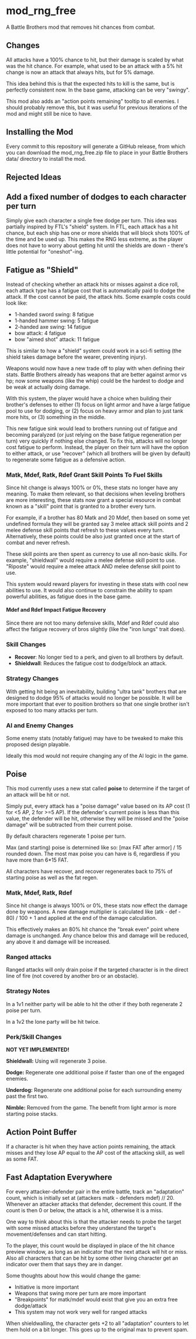 # mod_rng_free

A Battle Brothers mod that removes hit chances from combat.

## Changes

All attacks have a 100% chance to hit, but their damage is scaled by what was
the hit chance.
For example, what used to be an attack with a 5% hit change is now an attack
that always hits, but for 5% damage.

This idea behind this is that the expected hits to kill is the same, but is
perfectly consistent now.
In the base game, attacking can be very "swingy".

This mod also adds an "action points remaining" tooltip to all enemies.
I should probably remove this, but it was useful for previous iterations of the
mod and might still be nice to have.

## Installing the Mod

Every commit to this repository will generate a GitHub release, from which you can download the mod_rng_free.zip file to place in your Battle Brothers data/ directory to install the mod.

## Rejected Ideas

## Add a fixed number of dodges to each character per turn

Simply give each character a single free dodge per turn.
This idea was partially inspired by FTL's "shield" system.
In FTL, each attack has a hit chance, but each ship has one or more shields that
will block shots 100% of the time and be used up.
This makes the RNG less extreme, as the player does not have to worry about
getting hit until the shields are down - there's little potential for
"oneshot"-ing.

## Fatigue as "Shield"

Instead of checking whether an attack hits or misses against a dice roll, each
attack type has a fatigue cost that is automatically paid to dodge the attack.
If the cost cannot be paid, the attack hits.  Some example costs could look like:

- 1-handed sword swing: 8 fatigue
- 1-handed hammer swing: 5 fatigue
- 2-handed axe swing: 14 fatigue
- bow attack: 4 fatigue
- bow "aimed shot" attack: 11 fatigue

This is similar to how a "shield" system could work in a sci-fi setting (the
      shield takes damage before the wearer, preventing injury).

Weapons would now have a new trade off to play with when defining their stats.
Battle Brothers already has weapons that are better against armor vs hp; now
some weapons (like the whip) could be the hardest to dodge and be weak at
actually doing damage.

With this system, the player would have a choice when building their brother's
   defenses to either (1) focus on light armor and have a large fatigue pool to use
for dodging, or (2) focus on heavy armor and plan to just tank more hits, or (3)
   something in the middle.

   This new fatigue sink would lead to brothers running out of fatigue and becoming
   paralyzed (or just relying on the base fatigue regeneration per turn) very
   quickly if nothing else changed.
   To fix this, attacks will no longer cost fatigue to perform.
   Instead, the player on their turn will have the option to either attack, or use
   "recover" (which all brothers will be given by default) to regenerate some
   fatigue as a defensive action.

### Matk, Mdef, Ratk, Rdef Grant Skill Points To Fuel Skills

   Since hit change is always 100% or 0%, these stats no longer have any meaning.
   To make them relevant, so that decisions when leveling brothers are more
   interesting, these stats now grant a special resource in combat known as a
   "skill" point that is granted to a brother every turn.

   For example, if a brother has 80 Matk and 20 Mdef, then based on some yet
   undefined formula they will be granted say 3 melee attack skill points and 2
   melee defense skill points that refresh to these values every turn.
   Alternatively, these points could be also just granted once at the start of
   combat and never refresh.

   These skill points are then spent as currency to use all non-basic skills.
   For example, "shieldwall" would require a melee defense skill point to use.
   "Riposte" would require a melee attack AND melee defense skill point to use.

   This system would reward players for investing in these stats with cool new
   abilities to use.
   It would also continue to constrain the ability to spam powerful abilities, as
   fatigue does in the base game.

#### Mdef and Rdef Impact Fatigue Recovery

   Since there are not too many defensive skills, Mdef and Rdef could also affect
   the fatigue recovery of bros slightly (like the "iron lungs" trait does).

### Skill Changes

   - **Recover**: No longer tied to a perk, and given to all brothers by default.
   - **Shieldwall**: Reduces the fatigue cost to dodge/block an attack.

### Strategy Changes

   With getting hit being an inevitability, building "ultra tank" brothers that are
   designed to dodge 95% of attacks would no longer be possible.
   It will be more important that ever to position brothers so that one single
   brother isn't exposed to too many attacks per turn.

### AI and Enemy Changes

   Some enemy stats (notably fatigue) may have to be tweaked to make this proposed
   design playable.

   Ideally this mod would not require changing any of the AI logic in the game.

## Poise

   This mod currently uses a new stat called **poise** to determine if the target
   of an attack will be hit or not.

   Simply put, every attack has a "poise damage" value based on its AP cost (1 for
         <5 AP, 2 for >=5 AP).
   If the defender's current poise is less than this value, the defender will be
   hit, otherwise they will be missed and the "poise damage" will be subtracted
   from their current poise.

   By default characters regenerate 1 poise per turn.

   Max (and starting) poise is determined like so: [max FAT after armor] / 15
   rounded down.
   The most max poise you can have is 6, regardless if you have more than 6*15 FAT.

   All characters have recover, and recover regenerates back to 75% of starting
   poise as well as the fat regen.

### Matk, Mdef, Ratk, Rdef

   Since hit change is always 100% or 0%, these stats now effect the damage done by
   weapons.
   A new damage multiplier is calculated like (atk - def - 80) / 100 + 1 and
   applied at the end of the damage calculation.

   This effectively makes an 80% hit chance the "break even" point where damage is
   unchanged.
   Any chance below this and damage will be reduced, any above it and damage will
   be increased.

### Ranged attacks

   Ranged attacks will only drain poise if the targeted character is in the direct
   line of fire (not covered by another bro or an obstacle).

### Strategy Notes

   In a 1v1 neither party will be able to hit the other if they both regenerate 2
   poise per turn.

   In a 1v2 the lone party will be hit twice.

### Perk/Skill Changes

   **NOT YET IMPLEMENTED!**

   **Shieldwall:** Using will regenerate 3 poise.

   **Dodge:** Regenerate one additional poise if faster than one of the engaged
   enemies.

   **Underdog:** Regenerate one additional poise for each surrounding enemy past
   the first two.

   **Nimble:** Removed from the game.
   The benefit from light armor is more starting poise stacks.


## Action Point Buffer

If a character is hit when they have action points remaining, the attack misses
and they lose AP equal to the AP cost of the attacking skill, as well as some
FAT.

## Fast Adaptation Everywhere

For every attacker-defender pair in the entire battle, track an "adaptation"
count, which is initially set at (attackers matk - defenders mdef) // 20.
Whenever an attacker attacks that defender, decrement this count.
If the count is then 0 or below, the attack is a hit, otherwise it is a miss.

One way to think about this is that the attacker needs to probe the target with
some missed attacks before they understand the target's movement/defenses and
can start hitting.

To the player, this count would be displayed in place of the hit chance preview
window, as long as an indicator that the next attack will hit or miss.  Also all characters that can be hit by some other living character get an indicator over them that says they are in danger.

Some thoughts about how this would change the game:

 - Initiative is more important
 - Weapons that swing more per turn are more important
 - "Breakpoints" for matk/mdef would exist that give you an extra free dodge/attack
 - This system may not work very well for ranged attacks

When shieldwalling, the character gets +2 to all "adaptation" counters to let them hold on a bit longer.  This goes up to the original max to prevent spam.


